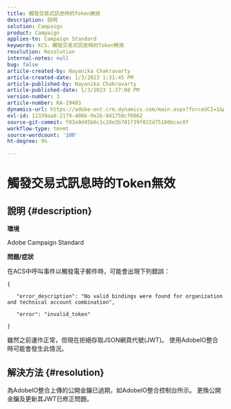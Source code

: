 ```yaml
---
title: 觸發交易式訊息時的Token無效
description: 說明
solution: Campaign
product: Campaign
applies-to: Campaign Standard
keywords: KCS，觸發交易式訊息時的Token無效
resolution: Resolution
internal-notes: null
bug: false
article-created-by: Nayanika Chakravarty
article-created-date: 1/3/2023 1:31:45 PM
article-published-by: Nayanika Chakravarty
article-published-date: 1/3/2023 1:37:08 PM
version-number: 3
article-number: KA-19403
dynamics-url: https://adobe-ent.crm.dynamics.com/main.aspx?forceUCI=1&pagetype=entityrecord&etn=knowledgearticle&id=e553d6f3-6a8b-ed11-81ac-6045bd006149
exl-id: 12339aa8-2179-408b-9e2b-941750cf6062
source-git-commit: f03a9d45b6c1c28e3b701f39f022d75180bcac0f
workflow-type: tm+mt
source-wordcount: '100'
ht-degree: 9%

---
```


# 觸發交易式訊息時的Token無效

## 說明 {#description}


<b>環境</b>

Adobe Campaign Standard

<b>問題/症狀</b>

在ACS中呼叫事件以觸發電子郵件時，可能會出現下列錯誤：






```
{

   "error_description": "No valid bindings were found for organization and technical account combination",

   "error": "invalid_token"

}
```






雖然之前運作正常，但現在拒絕存取JSON網頁代號(JWT)。 使用AdobeIO整合時可能會發生此情況。


## 解決方法 {#resolution}


為AdobeIO整合上傳的公開金鑰已過期，如AdobeIO整合控制台所示。 更換公開金鑰及更新其JWT已修正問題。
